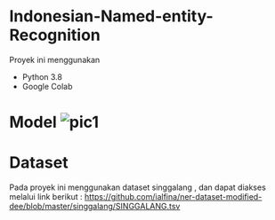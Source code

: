# Indonesian-Named-entity-Recognition
Proyek ini menggunakan 
* Python 3.8
* Google Colab 
# Model ![pic1](https://user-images.githubusercontent.com/60686944/141883443-11773cb1-d898-47aa-9bee-79a26cd68777.png)
# Dataset 
Pada proyek ini menggunakan dataset singgalang , dan dapat diakses melalui link berikut : 
https://github.com/ialfina/ner-dataset-modified-dee/blob/master/singgalang/SINGGALANG.tsv

